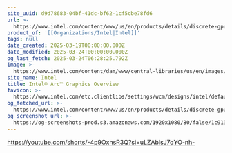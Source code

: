 ```yaml
---
site_uuid: d9d78683-04bf-41dc-bf62-1cf5cbe78fd6
url: >-
  https://www.intel.com/content/www/us/en/products/details/discrete-gpus/arc.html
product_of: '[[Organizations/Intel|Intel]]'
tags: null
date_created: 2025-03-19T00:00:00.000Z
date_modified: 2025-03-24T00:00:00.000Z
og_last_fetch: 2025-03-24T06:28:25.792Z
image: >-
  https://www.intel.com/content/dam/www/central-libraries/us/en/images/2024-08/arc-badge-with-gaming-vortex-16x9.png
site_name: Intel
title: Intel® Arc™ Graphics Overview
favicon: >-
  https://www.intel.com/etc.clientlibs/settings/wcm/designs/intel/default/resources/favicon-32x32.png
og_fetched_url: >-
  https://www.intel.com/content/www/us/en/products/details/discrete-gpus/arc.html
og_screenshot_url: >-
  https://og-screenshots-prod.s3.amazonaws.com/1920x1080/80/false/1c9130e65f488a59a8a4b45dddd2a47e645d778065e48ba904c49e612c16bd37.jpeg
---
```


https://youtube.com/shorts/-4p9OxhsR3Q?si=uLZAblsJ7qYO-nh-